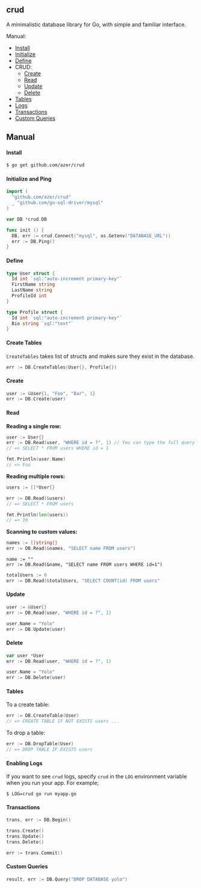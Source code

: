 ## crud

A minimalistic database library for Go, with simple and familiar interface.

Manual:

* [Install](#install)
* [Initialize](#initialize)
* [Define](#define)
* CRUD:
  * [Create](#create)
  * [Read](#read)
  * [Update](#update)
  * [Delete](#delete)
* [Tables](#tables)
* [Logs](#logs)
* [Transactions](#transactions)
* [Custom Queries](#custom-queries)

## Manual

#### Install

```bash
$ go get github.com/azer/crud
```

#### Initialize and Ping

```go
import (
  "github.com/azer/crud"
  _ "github.com/go-sql-driver/mysql"
)

var DB *crud.DB

func init () {
  DB, err := crud.Connect("mysql", os.Getenv("DATABASE_URL"))
  err := DB.Ping()
}
```

#### Define

```go
type User struct {
  Id int `sql:"auto-increment primary-key"`
  FirstName string
  LastName string
  ProfileId int
}

type Profile struct {
  Id int `sql:"auto-increment primary-key"`
  Bio string `sql:"text"`
}
```

#### Create Tables

`CreateTables` takes list of structs and makes sure they exist in the database.

```go
err := DB.CreateTables(User{}, Profile{})
```

#### Create

```go
user := &User{1, "Foo", "Bar", 1}
err := DB.Create(user)
```

#### Read

**Reading a single row:**

```go
user := User{}
err := DB.Read(user, "WHERE id = ?", 1) // You can type the full query if preferred.
// => SELECT * FROM users WHERE id = 1

fmt.Println(user.Name)
// => Foo
```

**Reading multiple rows:**

```go
users := []*User{}

err := DB.Read(&users)
// => SELECT * FROM users

fmt.Println(len(users))
// => 10
```

**Scanning to custom values:**

```go
names := []string{}
err := DB.Read(&names, "SELECT name FROM users")
```

```
name := ""
err := DB.Read(&name, "SELECT name FROM users WHERE id=1")
```

```go
totalUsers := 0
err := DB.Read(&totalUsers, "SELECT COUNT(id) FROM users"
```

#### Update

```go
user := &User{}
err := DB.Read(user, "WHERE id = ?", 1)

user.Name = "Yolo"
err := DB.Update(user)
```

#### Delete

````go
var user *User
err := DB.Read(user, "WHERE id = ?", 1)

user.Name = "Yolo"
err := DB.Delete(user)
````

#### Tables

To a create table:

```go
err := DB.CreateTable(User)
// => CREATE TABLE IF NOT EXISTS users ...
```

To drop a table:

```go
err := DB.DropTable(User)
// => DROP TABLE IF EXISTS users
```

#### Enabling Logs

If you want to see `crud` logs, specify `crud` in the `LOG` environment variable when you run your app. For example;

```
$ LOG=crud go run myapp.go
```

#### Transactions

```go
trans, err := DB.Begin()

trans.Create()
trans.Update()
trans.Delete()

err := trans.Commit()
```

#### Custom Queries

````go
result, err := DB.Query("DROP DATABASE yolo")
````
